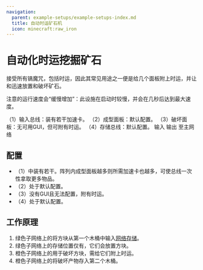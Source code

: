 ```yaml
---
navigation:
  parent: example-setups/example-setups-index.md
  title: 自动时运矿石机
  icon: minecraft:raw_iron
---
```


# 自动化时运挖掘矿石

<ItemLink id="annihilation_plane" />接受所有镐魔咒，包括时运，因此其常见用途之一便是给几个面板附上时运，并让<ItemLink id="formation_plane" />和<ItemLink id="annihilation_plane" />迅速放置和破坏矿石。

注意<ItemLink id="import_bus" />的运行速度会“缓慢增加”：此设施在启动时较慢，并会在几秒后达到最大速度。

<GameScene zoom="6" interactive={true}>
  <ImportStructure src="../assets/assemblies/ore_fortuner.snbt" />

  <BoxAnnotation color="#dddddd" min="2.7 0 2" max="3 1 3">
        （1）输入总线：装有若干加速卡。
        <ItemImage id="speed_card" scale="2" />
  </BoxAnnotation>

  <BoxAnnotation color="#dddddd" min="0 0 2" max="2 1 2.3">
        （2）成型面板：默认配置。
  </BoxAnnotation>

  <BoxAnnotation color="#dddddd" min="0 0 0.7" max="2 1 1">
        （3）破坏面板：无可用GUI，但可附有时运。
  </BoxAnnotation>

  <BoxAnnotation color="#dddddd" min="2.7 0 0" max="3 1 1">
        （4）存储总线：默认配置。
  </BoxAnnotation>

<DiamondAnnotation pos="3.5 0.5 2.5" color="#00ff00">
        输入
    </DiamondAnnotation>

<DiamondAnnotation pos="3.5 0.5 0.5" color="#00ff00">
        输出
    </DiamondAnnotation>

<DiamondAnnotation pos="4 0.5 1.5" color="#00ff00">
        至主网络
    </DiamondAnnotation>

  <IsometricCamera yaw="195" pitch="30" />
</GameScene>

## 配置

*   <ItemLink id="import_bus" />（1）中装有若干<ItemLink id="speed_card" />。阵列内成型面板越多则所需加速卡也越多，可使总线一次性拿取更多物品。
*   <ItemLink id="formation_plane" />（2）处于默认配置。
*   <ItemLink id="annihilation_plane" />（3）没有GUI且无法配置，附有时运。
*   <ItemLink id="storage_bus" />（4）处于默认配置。

## 工作原理

1.  绿色子网络上的<ItemLink id="import_bus" />将方块从第一个木桶中输入[网络存储](../ae2-mechanics/import-export-storage.md)。
2.  绿色子网络上的存储位置仅有<ItemLink id="formation_plane" />，它们会放置方块。
3.  橙色子网络上的<ItemLink id="annihilation_plane" />用于破坏方块，需给它们附上时运。
4.  橙色子网络上的<ItemLink id="storage_bus" />将破坏产物存入第二个木桶。
